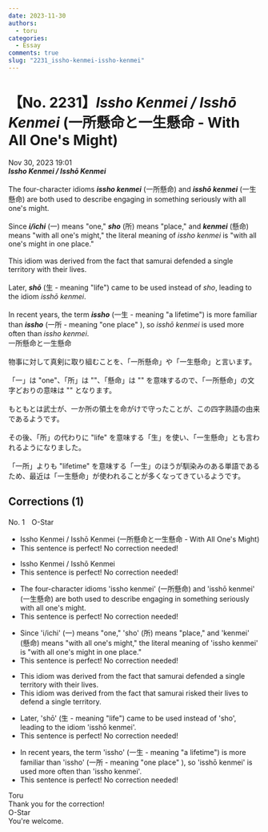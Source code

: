 ```yaml
---
date: 2023-11-30
authors:
  - toru
categories:
  - Essay
comments: true
slug: "2231_issho-kenmei-issho-kenmei"
---
```


# 【No. 2231】<strong><em>Issho Kenmei / Isshō Kenmei</em></strong> (一所懸命と一生懸命 - With All One's Might)
<div class="date">Nov 30, 2023 19:01</div>
<div id="post"><div id="body_show_ori">
<strong><em>Issho Kenmei / Isshō Kenmei</em></strong><br/><br/>The four-character idioms <strong><em>issho kenmei</em></strong> (一所懸命) and <strong><em>isshō kenmei</em></strong> (一生懸命) are both used to describe engaging in something seriously with all one's might.<br/><br/>Since <strong><em>i/ichi</em></strong> (一) means "one," <strong><em>sho</em></strong> (所) means "place," and <strong><em>kenmei</em></strong> (懸命) means "with all one's might," the literal meaning of <em>issho kenmei</em> is "with all one's might in one place."<br/><br/>This idiom was derived from the fact that samurai defended a single territory with their lives.<br/><br/>Later, <strong><em>shō</em></strong> (生 - meaning "life") came to be used instead of <em>sho</em>, leading to the idiom <em>isshō kenmei</em>.<br/><br/>In recent years, the term <strong><em>issho</em></strong> (一生 - meaning "a lifetime") is more familiar than <strong><em>issho</em></strong> (一所 - meaning "one place" ), so <em>isshō kenmei</em> is used more often than <em>issho kenmei</em>.
</div></div>

<!-- more -->

<div id="post_ja"><div id="body_show_mo">
一所懸命と一生懸命<br/><br/>物事に対して真剣に取り組むことを、「一所懸命」や「一生懸命」と言います。<br/><br/>「一」は "one"、「所」は ""、「懸命」は "" を意味するので、「一所懸命」の文字どおりの意味は "" となります。<br/><br/>もともとは武士が、一か所の領土を命がけで守ったことが、この四字熟語の由来であるようです。<br/><br/>その後、「所」の代わりに "life" を意味する「生」を使い、「一生懸命」とも言われるようになりました。<br/><br/>「一所」よりも "lifetime" を意味する「一生」のほうが馴染みのある単語であるため、最近は「一生懸命」が使われることが多くなってきているようです。
</div></div>

## Corrections (1)
<div id="block"><div class="first_name"> No. 1　<span class="just_name">O-Star</span></div><div id="block2">
<ul class="correction_field">
<li class="incorrect">Issho Kenmei / Isshō Kenmei (一所懸命と一生懸命 - With All One's Might)</li>
<li class="corrected perfect">This sentence is perfect! No correction needed!</li>
</ul>
<ul class="correction_field">
<li class="incorrect">Issho Kenmei / Isshō Kenmei</li>
<li class="corrected perfect">This sentence is perfect! No correction needed!</li>
</ul>
<ul class="correction_field">
<li class="incorrect">The four-character idioms 'issho kenmei' (一所懸命) and 'isshō kenmei' (一生懸命) are both used to describe engaging in something seriously with all one's might.</li>
<li class="corrected perfect">This sentence is perfect! No correction needed!</li>
</ul>
<ul class="correction_field">
<li class="incorrect">Since 'i/ichi' (一) means "one," 'sho' (所) means "place," and 'kenmei' (懸命) means "with all one's might," the literal meaning of 'issho kenmei' is "with all one's might in one place."</li>
<li class="corrected perfect">This sentence is perfect! No correction needed!</li>
</ul>
<ul class="correction_field">
<li class="incorrect">This idiom was derived from the fact that samurai defended a single territory with their lives.</li>
<li class="corrected correct">
This idiom was derived from the fact that samurai<span class="f_bold"> risked their lives to defend a single territory.</span>
</li>
</ul>
<ul class="correction_field">
<li class="incorrect">Later, 'shō' (生 - meaning "life") came to be used instead of 'sho', leading to the idiom 'isshō kenmei'.</li>
<li class="corrected perfect">This sentence is perfect! No correction needed!</li>
</ul>
<ul class="correction_field">
<li class="incorrect">In recent years, the term 'issho' (一生 - meaning "a lifetime") is more familiar than 'issho' (一所 - meaning "one place" ), so 'isshō kenmei' is used more often than 'issho kenmei'.</li>
<li class="corrected perfect">This sentence is perfect! No correction needed!</li>
</ul>
</div><div class="name"><span class="just_name">Toru</span><br>
Thank you for the correction!
</div>
<div class="name"><span class="just_name">O-Star</span><br>
You're welcome.
</div>
</div>
